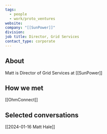 ```yaml
---
tags:
  - people
  - work/proto_ventures
website: 
company: "[[SunPower]]"
division: 
job title: Director, Grid Services
contact_type: corporate
---
```

## About
Matt is Director of Grid Services at [[SunPower]]

## How we met
[[OhmConnect]]

## Selected conversations
[[2024-01-16 Matt Hale]]